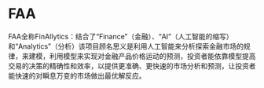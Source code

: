 # FAA
FAA全称FinAIlytics：结合了“Finance”（金融）、“AI”（人工智能的缩写）和“Analytics”（分析）该项目顾名思义是利用人工智能来分析探索金融市场的规律，来建模，利用模型来实现对金融产品价格运动的预测，投资者能依靠模型提高交易的决策的精确性和效率，以提供更准确、更快速的市场分析和预测，让投资者能快速的对瞬息万变的市场做出最优解反应。
